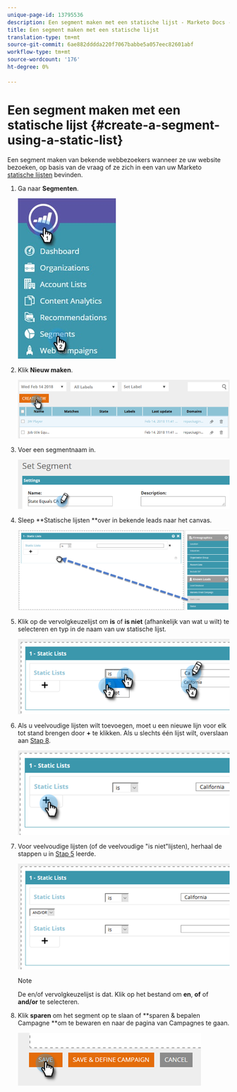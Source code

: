 ```yaml
---
unique-page-id: 13795536
description: Een segment maken met een statische lijst - Marketo Docs - Productdocumentatie
title: Een segment maken met een statische lijst
translation-type: tm+mt
source-git-commit: 6ae882dddda220f7067babbe5a057eec82601abf
workflow-type: tm+mt
source-wordcount: '176'
ht-degree: 0%

---
```



# Een segment maken met een statische lijst {#create-a-segment-using-a-static-list}

Een segment maken van bekende webbezoekers wanneer ze uw website bezoeken, op basis van de vraag of ze zich in een van uw Marketo [statische lijsten](https://docs.marketo.com/display/DOCS/Understanding+Static+Lists) bevinden.

1. Ga naar **Segmenten**.

   ![](assets/1.jpg)

1. Klik **Nieuw maken**.

   ![](assets/two.png)

1. Voer een segmentnaam in.

   ![](assets/three.png)

1. Sleep **Statische lijsten **over in bekende leads naar het canvas.

   ![](assets/four-2.png)

1. Klik op de vervolgkeuzelijst om **is** of **is niet** (afhankelijk van wat u wilt) te selecteren en typ in de naam van uw statische lijst.

   ![](assets/five-2.png)

1. Als u veelvoudige lijsten wilt toevoegen, moet u een nieuwe lijn voor elk tot stand brengen door **+** te klikken. Als u slechts één lijst wilt, overslaan aan [Stap 8](#eight).

   ![](assets/six-1.png)

1. Voor veelvoudige lijsten (of de veelvoudige &quot;is niet&quot;lijsten), herhaal de stappen u in [Stap 5](#five) leerde.

   ![](assets/seven-2.png)

   >[!NOTE]
   >
   >De en/of vervolgkeuzelijst is dat. Klik op het bestand om **en**, **of** of **and/or** te selecteren.

1. Klik **sparen** om het segment op te slaan of **sparen &amp; bepalen Campagne **om te bewaren en naar de pagina van Campagnes te gaan.

   ![](assets/eight-1.png)


